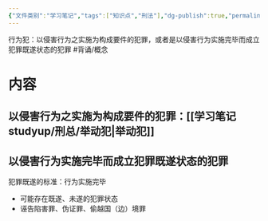 ```yaml
---
{"文件类别":"学习笔记","tags":["知识点","刑法"],"dg-publish":true,"permalink":"/学习笔记studyup/刑总/行为犯/","dgPassFrontmatter":true,"created":"2024-10-31T19:28:15.657+08:00","updated":"2024-10-31T19:35:22.110+08:00"}
---
```


行为犯：以侵害行为之实施为构成要件的犯罪，或者是以侵害行为实施完毕而成立犯罪既遂状态的犯罪 #背诵/概念 
# 内容
## 以侵害行为之实施为构成要件的犯罪：[[学习笔记studyup/刑总/举动犯\|举动犯]]
## 以侵害行为实施完毕而成立犯罪既遂状态的犯罪
犯罪既遂的标准：行为实施完毕
- 可能存在既遂、未遂的犯罪状态
- 诬告陷害罪、伪证罪、偷越国（边）境罪
